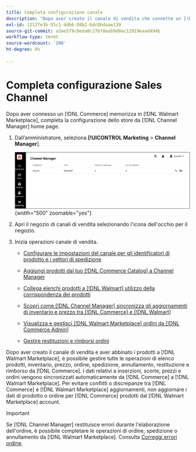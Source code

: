 ```yaml
---
title: Completa configurazione canale
description: "Dopo aver creato il canale di vendita che connette un [!DNL Commerce] Visualizzazione store a [!DNL Walmart Marketplace], apri il canale e completa la configurazione del canale. Quindi, avvia il processo per aggiungere prodotti, gestire inserzioni, scorte, prezzi e ordini da [!DNL Channel Manager]."
exl-id: 12127e3b-55c1-4db6-98b2-6dc8bdaae139
source-git-commit: a3ae579c0eda0c27bf8eab9d0ac12919eaad494b
workflow-type: tm+mt
source-wordcount: '200'
ht-degree: 0%

---
```


# Completa configurazione Sales Channel

Dopo aver connesso un [!DNL Commerce] memorizza in [!DNL Walmart Marketplace], completa la configurazione dello store da [!DNL Channel Manager] home page.

1. Dall’amministratore, seleziona **[!UICONTROL Marketing** > **Channel Manager**].

   ![Gestione archivi di Channel Manager](assets/channel-manager-setup-first-store.png){width="500" zoomable="yes"}

1. Apri il negozio di canali di vendita selezionando l&#39;icona dell&#39;occhio per il negozio.

1. Inizia operazioni canale di vendita.

   - [Configurare le impostazioni del canale per gli identificatori di prodotto e i vettori di spedizione](settings-overview.md)

   - [Aggiungi prodotti dal tuo [!DNL Commerce Catalog] a Channel Manager](add-products-to-channel-store.md)

   - [Collega elenchi prodotti a [!DNL Walmart] utilizzo della corrispondenza dei prodotti](connect-listings-to-marketplace.md)

   - [Scopri come [!DNL Channel Manager] sincronizza gli aggiornamenti di inventario e prezzo tra [!DNL Commerce] e [!DNL Walmart]](inventory-and-price-updates.md)

   - [Visualizza e gestisci [!DNL Walmart Marketplace] ordini da [!DNL Commerce Admin]](manage-orders.md)

   - [Gestire restituzioni e rimborsi ordini](return-refund-orders.md)

Dopo aver creato il canale di vendita e aver abbinato i prodotti a [!DNL Walmart Marketplace], è possibile gestire tutte le operazioni di elenco prodotti, inventario, prezzo, ordine, spedizione, annullamento, restituzione e rimborso da [!DNL Commerce]. I dati relativi a inserzioni, scorte, prezzi e ordini vengono sincronizzati automaticamente da [!DNL Commerce] a [!DNL Walmart Marketplace]. Per evitare conflitti o discrepanze tra [!DNL Commerce] e [!DNL Walmart Marketplace] aggiornamenti, non aggiornare i dati di prodotto o ordine per [!DNL Commerce] prodotti dal [!DNL Walmart Marketplace] account.

>[!IMPORTANT]
>
>Se [!DNL Channel Manager] restituisce errori durante l&#39;elaborazione dell&#39;ordine, è possibile completare le operazioni di ordine, spedizione o annullamento da [!DNL Walmart Marketplace]. Consulta [Correggi errori ordine](process-orders.md#fix-order-errors).
